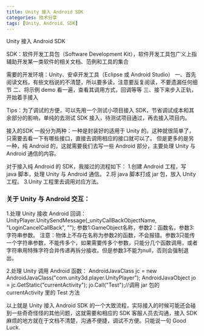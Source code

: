 ```yaml
---
title: Unity 接入 Android SDK
categories: 技术分享
tags: [Unity、Android、SDK]
---
```

Unity 接入 Android SDK
<!-- more -->
SDK：软件开发工具包（Software Development Kit），软件开发工具包广义上指辅助开发某一类软件的相关文档、范例和工具的集合

需要的开发环境：Unity、安卓开发工具（Eclipse 或 Android Studio）
一、首先阅读文档，有些文档说的不清楚，所以要多读，注意要反复阅读，不要遗漏任何细节
二、将示例 demo 看一遍，查看其调用方式，回调等等
三、接下来步入正轨，开始着手接入

Tips：为了调试的方便，可以先用一个测试小项目接入 SDK，节省调试成本和其余部分的影响，单纯的去测试 SDK 接入，待测试项目通过，再去接入项目内。

接入的SDK 一般分为两种：一种是封装好的适用于 Unity 的。这种就很简单了，只需要去看一下有哪些接口，直接去调用相应的接口就可以了。 但是更多的是另一种，纯 Android 的，这就需要我们去写一些 Android 部分，主要处理 Unity 与 Android 通信的内容。

对于接入纯 Android 的 SDK，我接过的流程如下：
1.创建 Android 工程，写 java 脚本，处理 Unity 与 Android 通信。
2.将 java 脚本打成 jar 包，放入 Unity 工程。
3.Unity 工程里去调用对应方法。

### 关于 Unity 与 Android 交互：
1.处理 Unity 接收 Android 回调：
UnityPlayer.UnitySendMessage(_unityCallBackObjectName, "LoginCancelCallBack", "");
参数1:GameObject名称，参数2：函数名，参数3:字符串参数。
注意：物体上不存在名称为参数2的函数，不会报错。参数3只能传一个字符串参数，不能传多个，如果需要传多个参数，只能分几个函数调用，或者字符串用特殊字符合并传递再拆分接收。但是参数3不能为null，否则会强制退出。

2.处理 Unity 调用 Android 函数：
AndroidJavaClass jc = new AndroidJavaClass("com.unity3d.player.UnityPlayer");
AndroidJavaObject jo = jc.GetStatic<AndroidJavaObject>("currentActivity");
jo.Call("Test");//调用 jar 包的 currentActivity 里的 Test 方法

以上就是 Unity 接入 Android SDK 的一个大致流程，实际接入的时候可能还会碰到一些奇奇怪怪的其他问题，这就需要和相应的 SDK 客服人员去沟通，接入 SDK 麻烦的地方就在于文档不清楚，沟通不便捷，调试不方便。只能说一句 Good Luck.